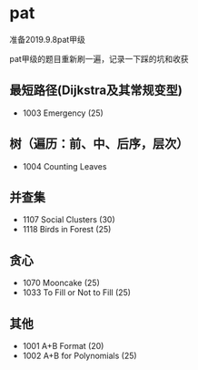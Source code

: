 # pat
准备2019.9.8pat甲级

pat甲级的题目重新刷一遍，记录一下踩的坑和收获

## 最短路径(Dijkstra及其常规变型)
- 1003 Emergency (25)

## 树（遍历：前、中、后序，层次）
- 1004 Counting Leaves

## 并查集
- 1107 Social Clusters (30)
- 1118 Birds in Forest (25)

## 贪心
- 1070 Mooncake (25)
- 1033 To Fill or Not to Fill (25)

## 其他
- 1001 A+B Format (20)
- 1002 A+B for Polynomials (25)
